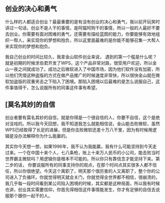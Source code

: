 

## 创业的决心和勇气

什么样的人都适合创业？最最重要的是有没有创业的决心和勇气，我以前开玩笑时讲过一句话，创业不是人干的事情，是阿猫阿狗干的事情，所以一般的人最好不要去创业。你需要有面对困难的勇气，还需要有描绘蓝图的能力，你要能够有效地组织一帮人，来实现你的梦想和抱负，所以这里面最难的是你能不能够召集一大帮人来实现你的梦想和抱负。 

我自己创业的时间比较久，我拿金山软件创业来说， 遇到的第一个槛是什么呢？就是初期的时候求伯君开发了WPS，这个产品非常对路，很受用户欢迎，所以金山一夜之间就成功了。成功之后微软进入了中国市场，因为他们软件没有加密，所以他们凭借这种盗版的方式在做产品推广的时候速度非常快，所以很快金山就在微软加盗版的双重夹击之下陷入了困境。那陷入困境以后最难的是怎么说服自己，这件事值得干，怎么说服所有的同事这件事有希望。 

## [莫名其妙]的自信

创业者要有莫名其妙的自信，就是你得是一个很自信的人，你要不自信，这个是绝对没戏的。所以我今天回想，我不知道我怎么就能相信说，金山能击败微软，虽然WPS已经取得了长足的进展，但是你击败微软还差十万八干里，因为有时候用逻辑是没办法解释你为什么能赢的。 

其实你今天想一想，如果1996年，我不认为我能赢，我有什么可能坚持到今天走过来。一个在中国十来个人，七八条枪，账上十来万人民币的小公司，能击败当时世界霸主微软吗？用逻辑你是根本不可能的。所以你只有靠信念才能坚持下来。第二步的话， 你要说服所有的同事支持你的观点，在那个时间点其实很多人都不信任，所以你很绝望。今天这个离职了，明天那个很厉害的人又离职了，整个你的公司进入了负循环。你就觉得明天就会关门，你就觉得全世界都不相信，很崩溃的，我几乎每一段时间看到某公司陷入困境的时候，其实都是这种局面，所以我有时候也讲，创业其实需要信仰，你首先得相信这件事情能发生，你才有足够的自信去说服那个跟你一起干的人。 

